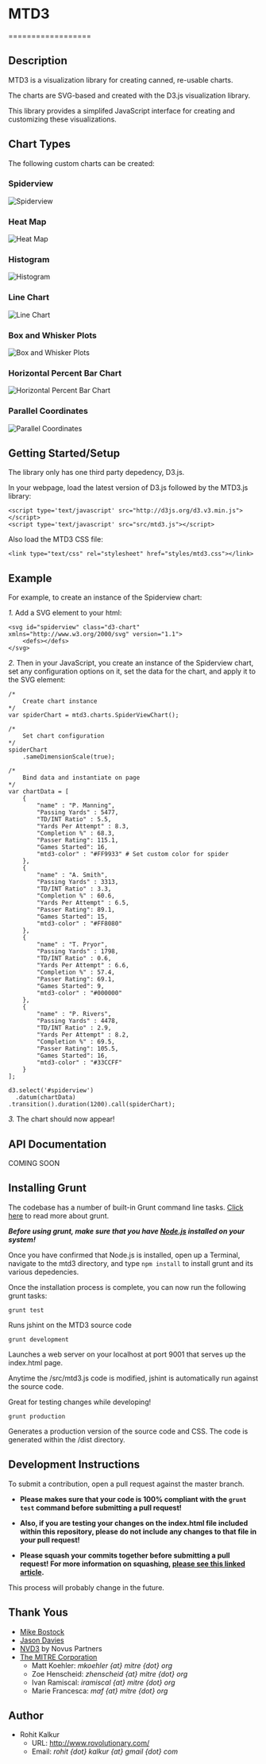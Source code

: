 # MTD3
==================
## Description

MTD3 is a visualization library for creating canned, re-usable charts. 

The charts are SVG-based and created with the D3.js visualization library.

This library provides a simplifed JavaScript interface for creating and customizing these visualizations.


## Chart Types

The following custom charts can be created:

### Spiderview
![Spiderview](/graphics/spiderview.png)

### Heat Map
![Heat Map](/graphics/heat-map.png)

### Histogram
![Histogram](/graphics/histogram.png)

### Line Chart
![Line Chart](/graphics/line-chart.png)

### Box and Whisker Plots
![Box and Whisker Plots](/graphics/boxAndWhiskers.png)

### Horizontal Percent Bar Chart
![Horizontal Percent Bar Chart](/graphics/horizPerctBarChart.png)

### Parallel Coordinates
![Parallel Coordinates](/graphics/parallelCoordinates.png)


## Getting Started/Setup

The library only has one third party depedency, D3.js.

In your webpage, load the latest version of D3.js followed by the MTD3.js library:

```
<script type='text/javascript' src="http://d3js.org/d3.v3.min.js"></script>
<script type='text/javascript' src="src/mtd3.js"></script>
```

Also load the MTD3 CSS file:

```
<link type="text/css" rel="stylesheet" href="styles/mtd3.css"></link>
```

## Example

For example, to create an instance of the Spiderview chart: 

*1.* Add a SVG element to your html:

```
<svg id="spiderview" class="d3-chart" xmlns="http://www.w3.org/2000/svg" version="1.1">
	<defs></defs>
</svg>
```

*2.* Then in your JavaScript, you create an instance of the Spiderview chart, set any configuration options on it, set the data for the chart, and apply it to the SVG element:

```
/* 
	Create chart instance 
*/
var spiderChart = mtd3.charts.SpiderViewChart();

/* 
	Set chart configuration 
*/
spiderChart
	.sameDimensionScale(true);

/* 
	Bind data and instantiate on page 
*/
var chartData = [
	{
		"name" : "P. Manning",
		"Passing Yards" : 5477,
		"TD/INT Ratio" : 5.5,
		"Yards Per Attempt" : 8.3, 
		"Completion %" : 68.3,
		"Passer Rating": 115.1,
		"Games Started": 16,
		"mtd3-color" : "#FF9933" # Set custom color for spider
	},
	{
		"name" : "A. Smith",
		"Passing Yards" : 3313,
		"TD/INT Ratio" : 3.3,
		"Completion %" : 60.6,
		"Yards Per Attempt" : 6.5,
		"Passer Rating": 89.1,
		"Games Started": 15,
		"mtd3-color" : "#FF8080"
	},
	{
		"name" : "T. Pryor",
		"Passing Yards" : 1798,
		"TD/INT Ratio" : 0.6,
		"Yards Per Attempt" : 6.6, 
		"Completion %" : 57.4,
		"Passer Rating": 69.1,
		"Games Started": 9,
		"mtd3-color" : "#000000"
	},
	{
		"name" : "P. Rivers",
		"Passing Yards" : 4478,
		"TD/INT Ratio" : 2.9,
		"Yards Per Attempt" : 8.2, 
		"Completion %" : 69.5,
		"Passer Rating": 105.5,
		"Games Started": 16,
		"mtd3-color" : "#33CCFF"
	}
];

d3.select('#spiderview')
  .datum(chartData)
.transition().duration(1200).call(spiderChart);

```

*3.* The chart should now appear!

## API Documentation

COMING SOON


## Installing Grunt

The codebase has a number of built-in Grunt command line tasks. [Click here](http://gruntjs.com/) to read more about grunt.

*__Before using grunt, make sure that you have [Node.js](http://nodejs.org/) installed on your system!__*

Once you have confirmed that Node.js is installed, open up a Terminal, navigate to the mtd3 directory, and type ```npm install``` to install grunt and its various depedencies.

Once the installation process is complete, you can now run the following grunt tasks:

```
grunt test
```
Runs jshint on the MTD3 source code






```
grunt development
```
Launches a web server on your localhost at port 9001 that serves up the index.html page. 

Anytime the /src/mtd3.js code is modified, jshint is automatically run against the source code.

Great for testing changes while developing!







```
grunt production
```
Generates a production version of the source code and CSS. The code is generated within the /dist directory.


## Development Instructions

To submit a contribution, open a pull request against the master branch.

* **Please makes sure that your code is 100% compliant with the ```grunt test``` command before submitting a pull request!**

* **Also, if you are testing your changes on the index.html file included within this repository, please do not include any changes to that file in your pull request!**

* **Please squash your commits together before submitting a pull request! For more information on squashing, [please see this linked article](http://gitready.com/advanced/2009/02/10/squashing-commits-with-rebase.html).**

This process will probably change in the future.


## Thank Yous

- [Mike Bostock](https://github.com/mbostock)
- [Jason Davies](https://github.com/jasondavies)
- [NVD3](https://github.com/novus/nvd3) by Novus Partners
- [The MITRE Corporation](http://www.mitre.org/)
	* Matt Koehler: *mkoehler {at} mitre {dot} org*
	* Zoe Henscheid: *zhenscheid {at} mitre {dot} org*
	* Ivan Ramiscal: *iramiscal {at} mitre {dot} org*
	* Marie Francesca: *maf {at} mitre {dot} org*


## Author

- Rohit Kalkur
	* URL: http://www.rovolutionary.com/
	* Email: *rohit {dot} kalkur {at} gmail {dot} com*